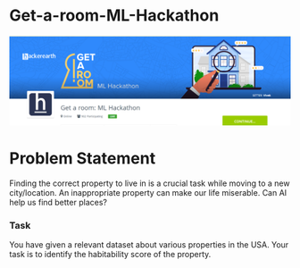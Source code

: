 # Get-a-room-ML-Hackathon

<img src="images/img.png"/>

# Problem Statement

Finding the correct property to live in is a crucial task while moving to a new city/location. An inappropriate property can make our life miserable. Can AI help us find better places?

### Task
You have given a relevant dataset about various properties in the USA. Your task is to identify the habitability score of the property.
